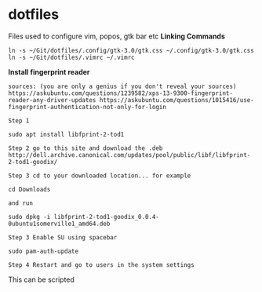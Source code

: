 # dotfiles
Files used to configure vim, popos, gtk bar etc
__Linking Commands__
```
ln -s ~/Git/dotfiles/.config/gtk-3.0/gtk.css ~/.config/gtk-3.0/gtk.css
ln -s ~/Git/dotfiles/.vimrc ~/.vimrc
```

__Install fingerprint reader__
```
sources: (you are only a genius if you don't reveal your sources) https://askubuntu.com/questions/1239582/xps-13-9300-fingerprint-reader-any-driver-updates https://askubuntu.com/questions/1015416/use-fingerprint-authentication-not-only-for-login

Step 1

sudo apt install libfprint-2-tod1

Step 2 go to this site and download the .deb http://dell.archive.canonical.com/updates/pool/public/libf/libfprint-2-tod1-goodix/

Step 3 cd to your downloaded location... for example

cd Downloads

and run

sudo dpkg -i libfprint-2-tod1-goodix_0.0.4-0ubuntu1somerville1_amd64.deb

Step 3 Enable SU using spacebar

sudo pam-auth-update

Step 4 Restart and go to users in the system settings
```
This can be scripted
